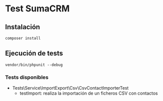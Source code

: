 # Test SumaCRM

## Instalación

    composer install

## Ejecución de tests

    vendor/bin/phpunit --debug

### Tests disponibles

- Tests\Service\ImportExport\Csv\CsvContactImporterTest
  - testImport: realiza la importación de un ficheros CSV con contactos


